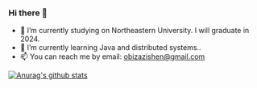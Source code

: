 ### Hi there 👋
<!--
**zzs52/zzs52** is a ✨ _special_ ✨ repository because its `README.md` (this file) appears on your GitHub profile.

Here are some ideas to get you started:
-->
- 🔭 I’m currently studying on Northeastern University. I will graduate in 2024.
- 🌱 I’m currently learning Java and distributed systems..
- 📫 You can reach me by email: obizazishen@gmail.com
<!--
- 👯 I’m looking to collaborate on ...
- 🤔 I’m looking for help with ...
- 💬 Ask me about ...
- 😄 Pronouns: ...
- ⚡ Fun fact: ...
-->
[![Anurag's github stats](https://github-readme-stats.vercel.app/api?username=zzs52&theme=cobalt)](https://github.com/anuraghazra/github-readme-stats)
